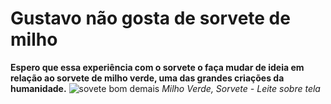 # Gustavo não gosta de sorvete de milho

**Espero que essa experiência com o sorvete o faça mudar de ideia em relação ao sorvete de milho verde, uma das grandes criações da humanidade.**
![sovete bom demais](https://www.sorveteszequinha.com.br/wp-content/uploads/2018/05/Milho-verde.png)
_Milho Verde, Sorvete - Leite sobre tela_